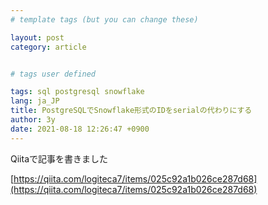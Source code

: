 ```yaml
---
# template tags (but you can change these)

layout: post
category: article


# tags user defined

tags: sql postgresql snowflake
lang: ja_JP
title: PostgreSQLでSnowflake形式のIDをserialの代わりにする
author: 3y
date: 2021-08-18 12:26:47 +0900
---
```


Qiitaで記事を書きました

[https://qiita.com/logiteca7/items/025c92a1b026ce287d68](https://qiita.com/logiteca7/items/025c92a1b026ce287d68)
